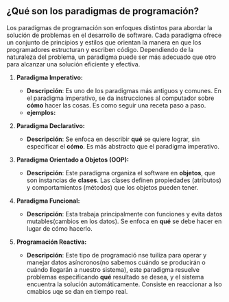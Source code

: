 ## ¿Qué son los paradigmas de programación?
Los paradigmas de programación son enfoques distintos para abordar la solución de problemas en el desarrollo de software. Cada paradigma ofrece un conjunto de principios y estilos que orientan la manera en que los programadores estructuran y escriben código. Dependiendo de la naturaleza del problema, un paradigma puede ser más adecuado que otro para alcanzar una solución eficiente y efectiva.

1. **Paradigma Imperativo:**
   - **Descripción**: Es uno de los paradigmas más antiguos y comunes. En el paradigma imperativo, se da instrucciones al computador sobre **cómo** hacer las cosas. Es como seguir una receta paso a paso.
   - **ejemplos:**

2. **Paradigma Declarativo:**
   - **Descripción**: Se enfoca en describir **qué** se quiere lograr, sin especificar el **cómo**. Es más abstracto que el paradigma imperativo.

3. **Paradigma Orientado a Objetos (OOP):**
   - **Descripción**: Este paradigma organiza el software en **objetos**, que son instancias de **clases**. Las clases definen propiedades (atributos) y comportamientos (métodos) que los objetos pueden tener.

3. **Paradigma Funcional:**
   - **Descripción**: Esta trabaja principalmente con funciones y evita datos mutables(cambios en los datos). Se enfoca en **qué** se debe hacer en lugar de cómo hacerlo.

4. **Programación Reactiva:**
   - **Descripción**: Este tipo de programació nse tuiliza para operar y manejar datos asíncronos(no sabemos cuándo se producirán o cuándo llegarán a nuestro sistema), este paradigma resuelve problemas especificando **qué** resultado se desea, y el sistema encuentra la solución automáticamente. Consiste en reaccionar a lso cmabios uqe se dan en tiempo real.
